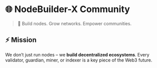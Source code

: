 # 🌐 NodeBuilder-X Community

> 🚀 Build nodes. Grow networks. Empower communities.  

## ⚡ Mission
We don’t just run nodes – we **build decentralized ecosystems**.
Every validator, guardian, miner, or indexer is a key piece of the Web3 future.
